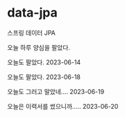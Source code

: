 # data-jpa
스프링 데이터 JPA

오늘 하루 양심을 팔았다.

오늘도 팔았다. 2023-06-14

오늘도 팔았다. 2023-06-18

오늘도 그러고 말았네.... 2023-06-19

오늘은 이력서를 썼으니까..... 2023-06-20

